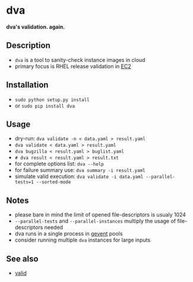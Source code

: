 dva
===

__dva's validation. again.__

Description
-----------
* `dva` is a tool to sanity-check instance images in cloud
* primary focus is RHEL release validation in [EC2](http://aws.amazon.com/documentation/ec2/)

Installation
------------
* `sudo python setup.py install`
* or `sudo pip install dva`

Usage
-----
* dry-run: `dva validate -n < data.yaml > result.yaml`
* `dva validate < data.yaml > result.yaml`
* `dva bugzilla < result.yaml > buglist.yaml`
* `# dva result < result.yaml > result.txt`
* for complete options list: `dva --help`
* for failure summary use: `dva summary -i result.yaml`
* simulate valid execution: `dva validate -i data.yaml --parallel-tests=1 --sorted-mode`

Notes
-----
* please bare in mind the limit of opened file-descriptors is usualy 1024
* `--parallel-tests` and `--parallel-instances` multiply the usage of file-descriptors needed
* dva runs in a single process in [gevent](http://www.gevent.org/) pools
* consider running multiple `dva` instances for large inputs

See also
--------
* [valid](https://github.com/RedHatQE/valid)
